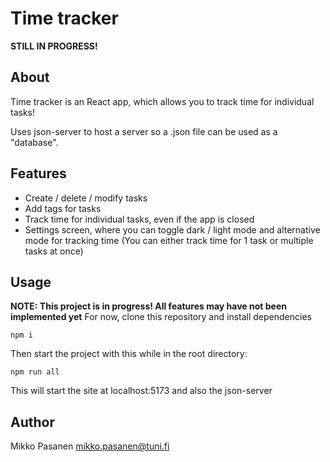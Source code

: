 # Time tracker

<b>STILL IN PROGRESS!</b>

## About

Time tracker is an React app, which allows you to
track time for individual tasks!

Uses json-server to host a server so a .json file
can be used as a "database".

## Features

- Create / delete / modify tasks
- Add tags for tasks
- Track time for individual tasks, even if the app is closed
- Settings screen, where you can toggle dark / light mode and alternative mode for tracking time (You can either track time for 1 task or multiple tasks at once)

## Usage
<b>NOTE: This project is in progress! All features may have not been implemented yet</b>
For now, clone this repository and install dependencies
```
npm i
```
Then start the project with this while in the root directory:
```
npm run all
```
This will start the site at localhost:5173 and also the json-server

## Author

Mikko Pasanen <mikko.pasanen@tuni.fi>
